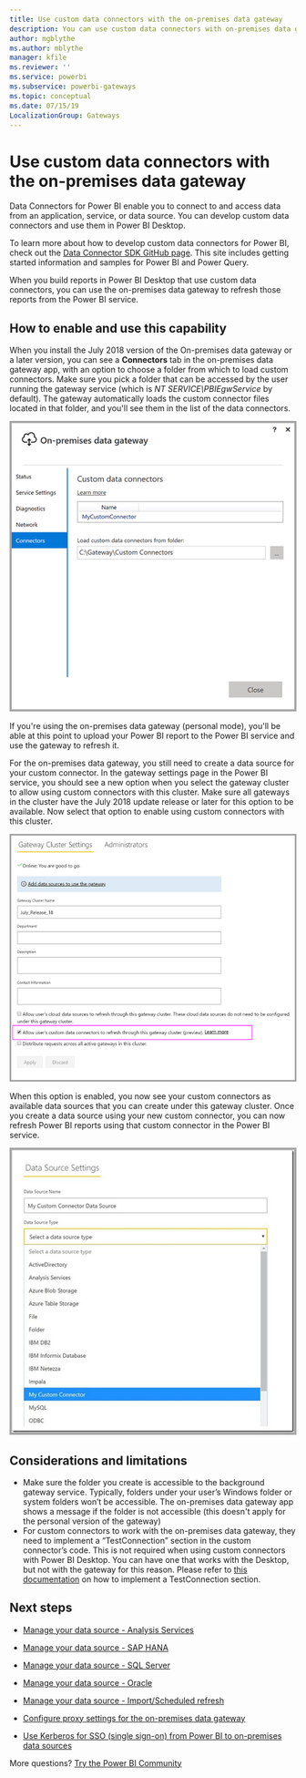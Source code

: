 ```yaml
---
title: Use custom data connectors with the on-premises data gateway
description: You can use custom data connectors with on-premises data gateway.
author: mgblythe
ms.author: mblythe
manager: kfile
ms.reviewer: ''
ms.service: powerbi
ms.subservice: powerbi-gateways
ms.topic: conceptual
ms.date: 07/15/19
LocalizationGroup: Gateways 
---
```


# Use custom data connectors with the on-premises data gateway

Data Connectors for Power BI enable you to connect to and access data from an application, service, or data source. You can develop custom data connectors and use them in Power BI Desktop.

To learn more about how to develop custom data connectors for Power BI, check out the [Data Connector SDK GitHub page](http://aka.ms/dataconnectors). This site includes getting started information and samples for Power BI and Power Query.

When you build reports in Power BI Desktop that use custom data connectors, you can use the on-premises data gateway to refresh those reports from the Power BI service.

## How to enable and use this capability

When you install the July 2018 version of the On-premises data gateway or a later version, you can see a **Connectors** tab in the on-premises data gateway app, with an option to choose a folder from which to load custom connectors. Make sure you pick a folder that can be accessed by the user running the gateway service (which is *NT SERVICE\PBIEgwService* by default). The gateway automatically loads the custom connector files located in that folder, and you'll see them in the list of the data connectors.

![Custom connector 1](media/service-gateway-custom-connectors/gateway-onprem-customconnector1.png)

If you're using the on-premises data gateway (personal mode), you'll be able at this point to upload your Power BI report to the Power BI service and use the gateway to refresh it.

For the on-premises data gateway, you still need to create a data source for your custom connector. In the gateway settings page in the Power BI service, you should see a new option when you select the gateway cluster to allow using custom connectors with this cluster. Make sure all gateways in the cluster have the July 2018 update release or later for this option to be available. Now select that option to enable using custom connectors with this cluster.

![Custom connector 2](media/service-gateway-custom-connectors/gateway-onprem-customconnector2.png)

When this option is enabled, you now see your custom connectors as available data sources that you can create under this gateway cluster. Once you create a data source using your new custom connector, you can now refresh Power BI reports using that custom connector in the Power BI service.

![Custom connector 3](media/service-gateway-custom-connectors/gateway-onprem-customconnector3.png)

## Considerations and limitations

* Make sure the folder you create is accessible to the background gateway service. Typically, folders under your user’s Windows folder or system folders won’t be accessible. The on-premises data gateway app shows a message if the folder is not accessible (this doesn't apply for the personal version of the gateway)
* For custom connectors to work with the on-premises data gateway, they need to implement a “TestConnection” section in the custom connector’s code. This is not required when using custom connectors with Power BI Desktop. You can have one that works with the Desktop, but not with the gateway for this reason. Please refer to [this documentation](https://github.com/Microsoft/DataConnectors/blob/master/docs/m-extensions.md#implementing-testconnection-for-gateway-support) on how to implement a TestConnection section.

## Next steps

* [Manage your data source - Analysis Services](service-gateway-enterprise-manage-ssas.md)  
* [Manage your data source - SAP HANA](service-gateway-enterprise-manage-sap.md)  
* [Manage your data source - SQL Server](service-gateway-enterprise-manage-sql.md)  
* [Manage your data source - Oracle](service-gateway-onprem-manage-oracle.md)  
* [Manage your data source - Import/Scheduled refresh](service-gateway-enterprise-manage-scheduled-refresh.md)  

* [Configure proxy settings for the on-premises data gateway](/data-integration/gateway/service-gateway-proxy)  
* [Use Kerberos for SSO (single sign-on) from Power BI to on-premises data sources](service-gateway-sso-kerberos.md)  

More questions? [Try the Power BI Community](http://community.powerbi.com/)
